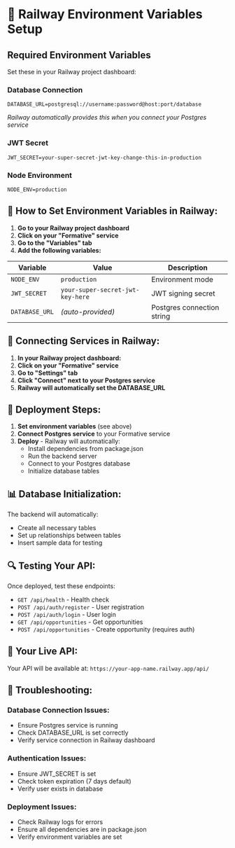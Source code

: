# 🚂 Railway Environment Variables Setup

## Required Environment Variables

Set these in your Railway project dashboard:

### Database Connection
```
DATABASE_URL=postgresql://username:password@host:port/database
```
*Railway automatically provides this when you connect your Postgres service*

### JWT Secret
```
JWT_SECRET=your-super-secret-jwt-key-change-this-in-production
```

### Node Environment
```
NODE_ENV=production
```

## 🔧 How to Set Environment Variables in Railway:

1. **Go to your Railway project dashboard**
2. **Click on your "Formative" service**
3. **Go to the "Variables" tab**
4. **Add the following variables:**

| Variable | Value | Description |
|----------|-------|-------------|
| `NODE_ENV` | `production` | Environment mode |
| `JWT_SECRET` | `your-super-secret-jwt-key-here` | JWT signing secret |
| `DATABASE_URL` | *(auto-provided)* | Postgres connection string |

## 🔗 Connecting Services in Railway:

1. **In your Railway project dashboard:**
2. **Click on your "Formative" service**
3. **Go to "Settings" tab**
4. **Click "Connect" next to your Postgres service**
5. **Railway will automatically set the DATABASE_URL**

## 🚀 Deployment Steps:

1. **Set environment variables** (see above)
2. **Connect Postgres service** to your Formative service
3. **Deploy** - Railway will automatically:
   - Install dependencies from package.json
   - Run the backend server
   - Connect to your Postgres database
   - Initialize database tables

## 📊 Database Initialization:

The backend will automatically:
- Create all necessary tables
- Set up relationships between tables
- Insert sample data for testing

## 🔍 Testing Your API:

Once deployed, test these endpoints:

- `GET /api/health` - Health check
- `POST /api/auth/register` - User registration
- `POST /api/auth/login` - User login
- `GET /api/opportunities` - Get opportunities
- `POST /api/opportunities` - Create opportunity (requires auth)

## 🎯 Your Live API:

Your API will be available at:
`https://your-app-name.railway.app/api/`

## 🔧 Troubleshooting:

### Database Connection Issues:
- Ensure Postgres service is running
- Check DATABASE_URL is set correctly
- Verify service connection in Railway dashboard

### Authentication Issues:
- Ensure JWT_SECRET is set
- Check token expiration (7 days default)
- Verify user exists in database

### Deployment Issues:
- Check Railway logs for errors
- Ensure all dependencies are in package.json
- Verify environment variables are set
